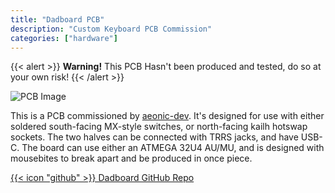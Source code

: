 ```yaml
---
title: "Dadboard PCB"
description: "Custom Keyboard PCB Commission"
categories: ["hardware"]
---
```

{{< alert >}}
**Warning!** This PCB Hasn't been produced and tested, do so at your own risk!
{{< /alert >}}

![PCB Image](dadboard.png)

This is a PCB commissioned by [aeonic-dev](https://github.com/aeonic-dev "Aeonic's GitHub"). It's designed for use with either soldered south-facing MX-style switches, or north-facing kailh hotswap sockets. The two halves can be connected with TRRS jacks, and have USB-C. The board can use either an ATMEGA 32U4 AU/MU, and is designed with mousebites to break apart and be produced in once piece.

[{{< icon "github" >}}     Dadboard GitHub Repo](https://github.com/lfgberg/dadboard-pcb)